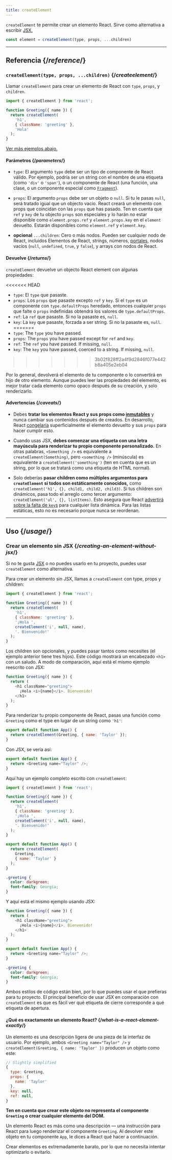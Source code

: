 ```yaml
---
title: createElement
---
```


<Intro>

`createElement` te permite crear un elemento React. Sirve como alternativa a escribir [JSX.](/learn/writing-markup-with-jsx)

```js
const element = createElement(type, props, ...children)
```

</Intro>

<InlineToc />

---

## Referencia {/*reference*/}

### `createElement(type, props, ...children)` {/*createelement*/}

Llamar `createElement` para crear un elemento de React con `type`, `props`, y `children`.

```js
import { createElement } from 'react';

function Greeting({ name }) {
  return createElement(
    'h1',
    { className: 'greeting' },
    'Hola'
  );
}
```

[Ver más ejemplos abajo.](#usage)

#### Parámetros {/*parameters*/}

* `type`: El argumento `type` debe ser un tipo de componente de React válido. Por ejemplo, podría ser un string con el nombre de una etiqueta (como `'div'` o `'span'`), o un componente de React (una función, una clase, o un componente especial como [`Fragment`](/reference/react/Fragment)).

* `props`: El argumento `props` debe ser un objeto o `null`. Si tu le pasas `null`, será tratado igual que un objecto vacío. React creará un elemento con props que coincidan con las `props` que has pasado. Ten en cuenta que `ref` y `key` de tu objecto `props` son especiales y lo harán *no* estar disponible como `element.props.ref` y `element.props.key` en el `element` devuelto. Estarán disponibles como `element.ref` y `element.key`.

* **opcional** `...children`: Cero o más nodos. Pueden ser cualquier nodo de React, incluidos Elementos de React, strings, números, [portales](/reference/react-dom/createPortal), nodos vacíos (`null`, `undefined`, `true`, y `false`), y arrays con nodos de React.

#### Devuelve {/*returns*/}

`createElement` devuelve un objecto React element con algunas propiedades:

<<<<<<< HEAD
* `type`: El `type` que pasaste.
* `props`: Los `props` que pasaste excepto `ref` y `key`. Si el `type` es un componente con `type.defaultProps` heredado, entonces cualquier `props` que falte o `props` indefinidas obtendrá los valores de `type.defaultProps`.
* `ref`: La `ref` que pasaste. Si no la pasaste es, `null`.
* `key`: La `key` que pasaste, forzada a ser string. Si no la pasaste es, `null`.
=======
* `type`: The `type` you have passed.
* `props`: The `props` you have passed except for `ref` and `key`.
* `ref`: The `ref` you have passed. If missing, `null`.
* `key`: The `key` you have passed, coerced to a string. If missing, `null`.
>>>>>>> 3b02f828ff2a4f9d2846f077e442b8a405e2eb04

Por lo general, devolverá el elemento de tu componente o lo convertirá en hijo de otro elemento. Aunque puedes leer las propiedades del elemento, es mejor tratar cada elemento como opaco después de su creación, y solo renderizarlo.

#### Advertencias {/*caveats*/}

* Debes **tratar los elementos React y sus props como [inmutables](https://es.wikipedia.org/wiki/Objeto_inmutable)** y nunca cambiar sus contenidos después de creados. En desarrollo, React [congelaría](https://developer.mozilla.org/es/docs/Web/JavaScript/Reference/Global_Objects/Object/freeze) superficialmente el elemento devuelto y sus `props` para hacer cumplir esto.

* Cuando usas JSX, **debes comenzar una etiqueta con una letra mayúscula para renderizar tu propio componente personalizado.** En otras palabras, `<Something />` es equivalente a `createElement(Something)`, pero `<something />` (minúscula) es equivalente a `createElement('something')` (ten en cuenta que es un string, por lo que se tratará como una etiqueta de HTML normal).

* Solo deberías **pasar children como múltiples argumentos para `createElement` si todos son estáticamente conocidos,** como `createElement('h1', {}, child1, child2, child3)`. Si tus children son dinámicos, pasa todo el arreglo como tercer argumento: `createElement('ul', {}, listItems)`. Esto asegura que React [advertirá sobre la falta de `key`s](/learn/rendering-lists#keeping-list-items-in-order-with-key) para cualquier lista dinámica. Para las listas estáticas, esto no es necesario porque nunca se reordenan.

---

## Uso {/*usage*/}

### Crear un elemento sin JSX {/*creating-an-element-without-jsx*/}

Si no te gusta [JSX](/learn/writing-markup-with-jsx) o no puedes usarlo en tu proyecto, puedes usar `createElement` como alternativa.

Para crear un elemento sin JSX, llamas a `createElement` con <CodeStep step={1}>type</CodeStep>, <CodeStep step={2}>props</CodeStep> y <CodeStep step={3}>children</CodeStep>:

```js [[1, 5, "'h1'"], [2, 6, "{ className: 'greeting' }"], [3, 7, "'¡Hola ',"], [3, 8, "createElement('i', null, name),"], [3, 9, "'. Bienvenido!'"]]
import { createElement } from 'react';

function Greeting({ name }) {
  return createElement(
    'h1',
    { className: 'greeting' },
    '¡Hola ',
    createElement('i', null, name),
    '. Bienvenido!'
  );
}
```

Los <CodeStep step={3}>children</CodeStep> son opcionales, y puedes pasar tantos como necesites (el ejemplo anterior tiene tres hijos). Este código mostrará un encabezado `<h1>` con un saludo. A modo de comparación, aquí está el mismo ejemplo reescrito con JSX:

```js [[1, 3, "h1"], [2, 3, "className=\\"greeting\\""], [3, 4, "¡Hola <i>{name}</i>. Bienvenido!"], [1, 5, "h1"]]
function Greeting({ name }) {
  return (
    <h1 className="greeting">
      ¡Hola <i>{name}</i>. Bienvenido!
    </h1>
  );
}
```

Para renderizar tu propio componente de React, pasas una función como `Greeting` como el <CodeStep step={1}>type</CodeStep> en lugar de un string como `'h1'`:

```js [[1, 2, "Greeting"], [2, 2, "{ name: 'Taylor' }"]]
export default function App() {
  return createElement(Greeting, { name: 'Taylor' });
}
```

Con JSX, se vería así:

```js [[1, 2, "Greeting"], [2, 2, "name=\\"Taylor\\""]]
export default function App() {
  return <Greeting name="Taylor" />;
}
```

Aquí hay un ejemplo completo escrito con `createElement`:

<Sandpack>

```js
import { createElement } from 'react';

function Greeting({ name }) {
  return createElement(
    'h1',
    { className: 'greeting' },
    '¡Hola ',
    createElement('i', null, name),
    '. Bienvenido!'
  );
}

export default function App() {
  return createElement(
    Greeting,
    { name: 'Taylor' }
  );
}
```

```css
.greeting {
  color: darkgreen;
  font-family: Georgia;
}
```

</Sandpack>

Y aquí está el mismo ejemplo usando JSX:

<Sandpack>

```js
function Greeting({ name }) {
  return (
    <h1 className="greeting">
      ¡Hola <i>{name}</i>. Bienvenido!
    </h1>
  );
}

export default function App() {
  return <Greeting name="Taylor" />;
}
```

```css
.greeting {
  color: darkgreen;
  font-family: Georgia;
}
```

</Sandpack>

Ambos estilos de código están bien, por lo que puedes usar el que prefieras para tu proyecto. El principal beneficio de usar JSX en comparación con `createElement` es que es fácil ver qué etiqueta de cierre corresponde a qué etiqueta de apertura.

<DeepDive>

#### ¿Qué es exactamente un elemento React? {/*what-is-a-react-element-exactly*/}

Un elemento es una descripción ligera de una pieza de la interfaz de usuario. Por ejemplo, ambos `<Greeting name="Taylor" />` y `createElement(Greeting, { name: 'Taylor' })` producen un objeto como este:

```js
// Slightly simplified
{
  type: Greeting,
  props: {
    name: 'Taylor'
  },
  key: null,
  ref: null,
}
```

**Ten en cuenta que crear este objeto no representa el componente `Greeting` o crear cualquier elemento del DOM.**

Un elemento React es más como una descripción — una instrucción para React para luego renderizar el componente `Greeting`. Al devolver este objeto en tu componente `App`, le dices a React qué hacer a continuación.

Crear elementos es extremadamente barato, por lo que no necesita intentar optimizarlo o evitarlo.

</DeepDive>
